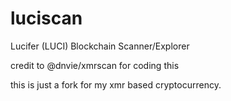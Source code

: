 # luciscan
Lucifer (LUCI) Blockchain Scanner/Explorer

credit to @dnvie/xmrscan for coding this

this is just a fork for my xmr based cryptocurrency.
